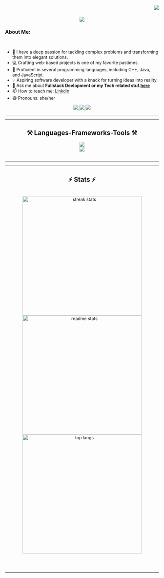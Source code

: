 
<img align="right" src="https://visitor-badge.laobi.icu/badge?page_id=prachipatil13.prachipatil13" />

<h1 align="center">
    <img src="https://readme-typing-svg.herokuapp.com/?font=Righteous&size=35&center=true&vCenter=true&width=500&height=70&duration=4000&lines=Hi+There!+👋;+I'm+Prachi+Patil!;" />
</h1>

<h3 align="left">About Me:</h3>

<br/>

<div align="left">
 
 - 🧠 I have a deep passion for tackling complex problems and transforming them into elegant solutions.
- 💻 Crafting web-based projects is one of my favorite pastimes.
- 💪 Proficient in several programming languages, including C++, Java, and JavaScript.
- 💡 Aspiring software developer with a knack for turning ideas into reality.  
- 💬 Ask me about **Fullstack Devlopment or my Tech related stuf.[here](https://github.com/prachipatil13/prachipatil13/issues)**
- 📫 How to reach me: [Linkdin](https://www.linkedin.com/in/-prachipatil/)
- 😄 Pronouns: she/her 
 </div>

 <div align="center"> 
  <a href="mailto:prachipatil697@gmail.com">
    <img src="https://img.shields.io/badge/Gmail-333333?style=for-the-badge&logo=gmail&logoColor=red" />
  </a>
    
  <a href="https://www.linkedin.com/in/-prachipatil/" target="_blank">
    <img src="https://img.shields.io/badge/LinkedIn-0077B5?style=for-the-badge&logo=linkedin&logoColor=white" target="_blank" />
  </a>
     
<a href="https://prachipatil13.github.io" target="_blank">
     <img src="https://img.shields.io/badge/Portfolio-FF5722?style=for-the-badge&logo=todoist&logoColor=white" target="_blank" /> 
 </a>
</div>

<hr/>
 
<hr/>
 
<h2 align="center">⚒️ Languages-Frameworks-Tools ⚒️</h2>

<div align="center">
    <img src="https://skillicons.dev/icons?i=cpp,java,c,javascript,github,vscode" /><br>
    <img src="https://skillicons.dev/icons?i=html,css,bootstrap,mysql,git" />
</div>

<br/>

<hr/>



<hr/>

<h2 align="center">⚡ Stats ⚡</h2>
<br>
<div align=center>
  <img width=390  src="https://streak-stats.demolab.com/?user=prachipatil13&count_private=true&theme=react&border_radius=10" alt="streak stats"/>
  </div> 
  <div align=center>
  <img width=390 src="https://github-readme-stats.vercel.app/api?username=prachipatil13&count_private=false&show_icons=true&theme=react&rank_icon=github&border_radius=10" alt="readme stats" />
  </div>

  <div align=center>
  <img width=390 align="center" src="https://github-readme-stats.vercel.app/api/top-langs/?username=prachipatil13&hide=HTML&langs_count=8&layout=compact&theme=react&border_radius=10&size_weight=0.5&count_weight=0.5&exclude_repo=github-readme-stats" alt="top langs" />
</div>

<br/><br/>
<hr/>

